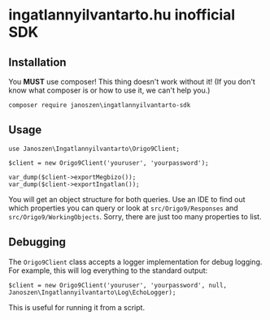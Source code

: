 # ingatlannyilvantarto.hu inofficial SDK

## Installation

You **MUST** use composer! This thing doesn't work without it! (If you don't know what composer is or how to use it, we
can't help you.)

```
composer require janoszen\ingatlannyilvantarto-sdk
```

## Usage

```
use Janoszen\Ingatlannyilvantarto\Origo9Client;

$client = new Origo9Client('youruser', 'yourpassword');

var_dump($client->exportMegbizo());
var_dump($client->exportIngatlan());
```

You will get an object structure for both queries. Use an IDE to find out which properties you can query or look at
`src/Origo9/Responses` and `src/Origo9/WorkingObjects`. Sorry, there are just too many properties to list.

## Debugging

The `Origo9Client` class accepts a logger implementation for debug logging. For example, this will log everything to the
standard output:

```
$client = new Origo9Client('youruser', 'yourpassword', null, Janoszen\Ingatlannyilvantarto\Log\EchoLogger);
```

This is useful for running it from a script.